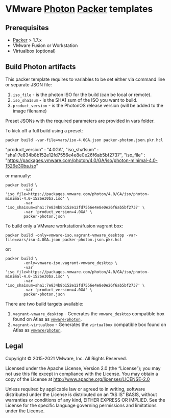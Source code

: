 # VMware [Photon](https://github.com/vmware/photon) [Packer](http://packer.io) templates


## Prerequisites

* [Packer](http://packer.io) > 1.7.x
* VMware Fusion or Workstation
* Virtualbox (optional)

## Build Photon artifacts

This packer template requires to variables to be set either via command line or separate JSON file:

1. `iso_file` - is the photon ISO for the build (can be local or remote).
1. `iso_sha1sum` - is the SHA1 sum of the ISO you want to build.
1. `product_version` - is the PhotonOS release version (will be added to the image filename)

Preset JSONs with the required parameters are provided in vars folder.

To kick off a full build using a preset:

```shell
packer build -var-file=vars/iso-4.0GA.json packer-photon.json.pkr.hcl
```

   "product_version" : "4.0GA",
   "iso_sha1sum" : "sha1:7e834b8b152e12fd7556e4e8e0e26f6ab5bf2737",
   "iso_file" : "https://packages.vmware.com/photon/4.0/GA/iso/photon-minimal-4.0-1526e30ba.iso"

or manually:
```shell
packer build \
        -var 'iso_file=https://packages.vmware.com/photon/4.0/GA/iso/photon-minimal-4.0-1526e30ba.iso' \
        -var 'iso_sha1sum=sha1:7e834b8b152e12fd7556e4e8e0e26f6ab5bf2737' \
        -var 'product_version=4.0GA' \
        packer-photon.json
```

To build only a VMware workstation/fusion vagrant box:
```shell
packer build -only=vmware-iso.vagrant-vmware_desktop -var-file=vars/iso-4.0GA.json packer-photon.json.pkr.hcl
```
or:
```shell
packer build \
        -only=vmware-iso.vagrant-vmware_desktop \
        -var 'iso_file=https://packages.vmware.com/photon/4.0/GA/iso/photon-minimal-4.0-1526e30ba.iso' \
        -var 'iso_sha1sum=sha1:7e834b8b152e12fd7556e4e8e0e26f6ab5bf2737' \
        -var 'product_version=4.0GA' \
        packer-photon.json
```

There are two build targets available:

1. `vagrant-vmware_desktop` - Generates the `vmware_desktop` compatible box found on Atlas as [`vmware/photon`](https://atlas.hashicorp.com/vmware/photon).
1. `vagrant-virtualbox` - Generates the `virtualbox` compatible box found on Atlas as [`vmware/photon`](https://atlas.hashicorp.com/vmware/photon).

## Legal

Copyright © 2015-2021 VMware, Inc.  All Rights Reserved.

Licensed under the Apache License, Version 2.0 (the “License”); you may not
use this file except in compliance with the License.  You may obtain a copy of
the License at http://www.apache.org/licenses/LICENSE-2.0

Unless required by applicable law or agreed to in writing, software distributed
under the License is distributed on an “AS IS” BASIS, without warranties or
conditions of any kind, EITHER EXPRESS OR IMPLIED.  See the License for the
specific language governing permissions and limitations under the License.
